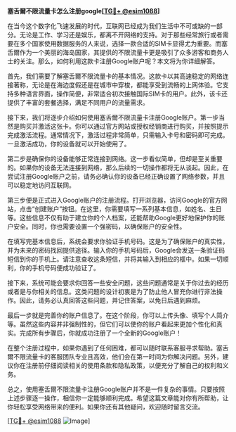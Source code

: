 **塞舌爾不限流量卡怎么注册google[[TG💪+ @esim1088](https://t.me/s/esim1088)]**

在当今这个数字化飞速发展的时代，互联网已经成为我们生活中不可或缺的一部分。无论是工作、学习还是娱乐，都离不开网络的支持。对于那些经常旅行或者需要在多个国家使用数据服务的人来说，选择一款合适的SIM卡显得尤为重要。而塞舌爾作为一个美丽的海岛国家，其提供的不限流量卡更是吸引了众多游客和商务人士的关注。那么，如何利用这款卡注册Google账户呢？本文将为你详细解答。

首先，我们需要了解塞舌爾不限流量卡的基本情况。这款卡以其高速稳定的网络连接著称，无论是在海边度假还是在城市中穿梭，都能享受到流畅的上网体验。它支持多种语言界面，操作简便，非常适合初次接触国际SIM卡的用户。此外，该卡还提供了丰富的套餐选择，满足不同用户的流量需求。

接下来，我们将逐步介绍如何使用塞舌爾不限流量卡注册Google账户。第一步当然是购买并激活这张卡。你可以通过官方网站或授权经销商进行购买，并按照提示完成激活流程。通常情况下，激活过程非常简单，只需输入卡号和密码即可完成。一旦激活成功，你的设备就可以开始使用了。

第二步是确保你的设备能够正常连接到网络。这一步看似简单，但却是至关重要的。如果你的设备无法连接到网络，那么后续的一切操作都将无从谈起。因此，在尝试注册Google账户之前，请务必确认你的设备已经正确设置了网络参数，并且可以稳定地访问互联网。

第三步便是正式进入Google账户的注册流程。打开浏览器，访问Google的官方网站，点击“创建账户”按钮。在这里，你需要填写一系列基本信息，如姓名、生日等。这些信息不仅有助于建立你的个人档案，还能帮助Google更好地保护你的账户安全。同时，你也需要设置一个强密码，以确保账户的安全性。

在填写完基本信息后，系统会要求你验证手机号码。这是为了确保账户的真实性，并为未来的密码找回提供途径。输入你的手机号码后，Google会发送一条验证码短信到你的手机上。请注意查收这条短信，并将其输入到相应的框中。如果一切顺利，你的手机号码便成功验证了。

接下来，系统可能会要求你回答一些安全问题，这些问题通常是关于你过去的经历或者是与你相关的信息。这类问题的设计初衷是为了防止他人冒充你进行非法操作。因此，请务必认真回答这些问题，并记住答案，以免日后遇到麻烦。

最后一步就是完善你的账户信息了。在这个阶段，你可以上传头像、填写个人简介等。虽然这些内容并非强制性的，但它们可以使你的账户看起来更加个性化和真实。完成所有步骤后，你就成功注册了一个全新的Google账户！

在整个注册过程中，如果你遇到了任何困难，都可以随时联系客服寻求帮助。塞舌爾不限流量卡的客服团队专业且高效，他们会在第一时间为你解决问题。另外，建议你在注册前仔细阅读相关的使用条款和隐私政策，以便充分了解自己的权利和义务。

总之，使用塞舌爾不限流量卡注册Google账户并不是一件复杂的事情。只要按照上述步骤逐一操作，相信你一定能够顺利完成。希望这篇文章能对你有所帮助，让你轻松享受网络带来的便利。如果你还有其他疑问，欢迎随时留言交流。

[[TG💪+ @esim1088](https://t.me/s/esim1088) ![Image](https://i.postimg.cc/4NQfJmqS/Snipaste-2025-05-13-00-14-12.png)]
